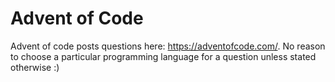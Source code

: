# Advent of Code
Advent of code posts questions here: https://adventofcode.com/.
No reason to choose a particular programming language for a question unless stated otherwise :)
